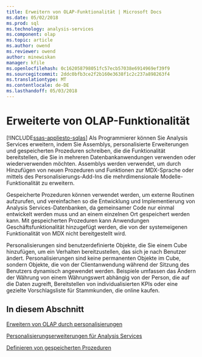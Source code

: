 ```yaml
---
title: Erweitern von OLAP-Funktionalität | Microsoft Docs
ms.date: 05/02/2018
ms.prod: sql
ms.technology: analysis-services
ms.component: olap
ms.topic: article
ms.author: owend
ms.reviewer: owend
author: minewiskan
manager: kfile
ms.openlocfilehash: 0c162058798051fc57ecb57038e6914969ef39f9
ms.sourcegitcommit: 2ddc0bfb3ce2f2b160e3638f1c2c237a898263f4
ms.translationtype: MT
ms.contentlocale: de-DE
ms.lasthandoff: 05/03/2018
---
```

# <a name="extending-olap-functionality"></a>Erweiterte von OLAP-Funktionalität
[!INCLUDE[ssas-appliesto-sqlas](../../../includes/ssas-appliesto-sqlas.md)]
  Als Programmierer können Sie Analysis Services erweitern, indem Sie Assemblys, personalisierte Erweiterungen und gespeicherten Prozeduren schreiben, die die Funktionalität bereitstellen, die Sie in mehreren Datenbankanwendungen verwenden oder wiederverwenden möchten. Assemblys werden verwendet, um durch Hinzufügen von neuen Prozeduren und Funktionen zur MDX-Sprache oder mittels des Personalisierungs-Add-Ins die mehrdimensionale Modelle-Funktionalität zu erweitern.  
  
 Gespeicherte Prozeduren können verwendet werden, um externe Routinen aufzurufen, und vereinfachen so die Entwicklung und Implementierung von Analysis Services-Datenbanken, da gemeinsamer Code nur einmal entwickelt werden muss und an einem einzelnen Ort gespeichert werden kann. Mit gespeicherten Prozeduren kann Anwendungen Geschäftsfunktionalität hinzugefügt werden, die von der systemeigenen Funktionalität von MDX nicht bereitgestellt wird.  
  
 Personalisierungen sind benutzerdefinierte Objekte, die Sie einem Cube hinzufügen, um ein Verhalten bereitzustellen, das sich je nach Benutzer ändert. Personalisierungen sind keine permanenten Objekte im Cube, sondern Objekte, die von der Clientanwendung während der Sitzung des Benutzers dynamisch angewendet werden. Beispiele umfassen das Ändern der Währung von einem Währungswert abhängig von der Person, die auf die Daten zugreift, Bereitstellen von individualisierten KPIs oder eine gezielte Vorschlagsliste für Stammkunden, die online kaufen.  
  
## <a name="in-this-section"></a>In diesem Abschnitt  
 [Erweitern von OLAP durch personalisierungen](../../../analysis-services/multidimensional-models/extending-olap/extending-olap-through-personalizations.md)  
  
 [Personalisierungserweiterungen für Analysis Services](../../../analysis-services/multidimensional-models/extending-olap/analysis-services-personalization-extensions.md)  
  
 [Definieren von gespeicherten Prozeduren](../../../analysis-services/multidimensional-models-extending-olap-stored-procedures/defining-stored-procedures.md)  
  
  

